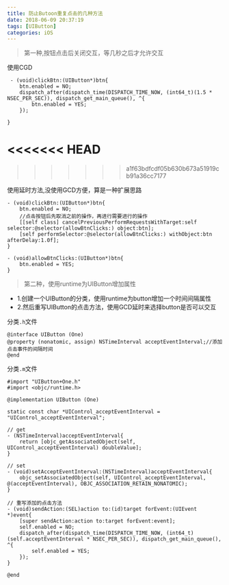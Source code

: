 ```yaml
---
title: 防止Butoon重复点击的几种方法
date: 2018-06-09 20:37:19
tags: [UIButton]
categories: iOS
---
```

> 第一种,按钮点击后关闭交互，等几秒之后才允许交互

使用CGD

```
 - (void)clickBtn:(UIButton*)btn{
    btn.enabled = NO;
    dispatch_after(dispatch_time(DISPATCH_TIME_NOW, (int64_t)(1.5 * NSEC_PER_SEC)), dispatch_get_main_queue(), ^{
        btn.enabled = YES;
    });

}
```
<<<<<<< HEAD
=======
<!---more--->
>>>>>>> a1f63bdfcdf05b630b673a51919cb91a36cc7177

使用延时方法,没使用GCD方便，算是一种扩展思路

```
- (void)clickBtn:(UIButton*)btn{
    btn.enabled = NO;
    //点击按钮后先取消之前的操作，再进行需要进行的操作
    [[self class] cancelPreviousPerformRequestsWithTarget:self selector:@selector(allowBtnClicks:) object:btn];
    [self performSelector:@selector(allowBtnClicks:) withObject:btn afterDelay:1.0f];
}

- (void)allowBtnClicks:(UIButton*)btn{
    btn.enabled = YES;
}
```


>第二种，使用runtime为UIButton增加属性

* 1.创建一个UIButton的分类，使用runtime为button增加一个时间间隔属性
* 2.然后重写UIButton的点击方法，使用GCD延时来选择button是否可以交互

分类`.h`文件

```
@interface UIButton (One)
@property (nonatomic, assign) NSTimeInterval acceptEventInterval;//添加点击事件的间隔时间
@end
```
分类`.m`文件

```
#import "UIButton+One.h"
#import <objc/runtime.h>

@implementation UIButton (One)

static const char *UIControl_acceptEventInterval = "UIControl_acceptEventInterval";

// get
- (NSTimeInterval)acceptEventInterval{
    return [objc_getAssociatedObject(self, UIControl_acceptEventInterval) doubleValue];
}

// set
- (void)setAcceptEventInterval:(NSTimeInterval)acceptEventInterval{
    objc_setAssociatedObject(self, UIControl_acceptEventInterval, @(acceptEventInterval), OBJC_ASSOCIATION_RETAIN_NONATOMIC);
}

// 重写添加的点击方法
- (void)sendAction:(SEL)action to:(id)target forEvent:(UIEvent *)event{
    [super sendAction:action to:target forEvent:event];
    self.enabled = NO;
    dispatch_after(dispatch_time(DISPATCH_TIME_NOW, (int64_t)(self.acceptEventInterval * NSEC_PER_SEC)), dispatch_get_main_queue(), ^{
        self.enabled = YES;
    });
}

@end
```


